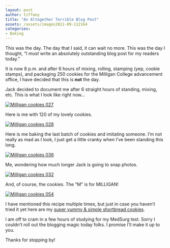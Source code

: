 ```yaml
---
layout: post
author: tiffany
title: "An Altogether Terrible Blog Post"
assets: /assets/images2011-09-112164
categories: 
- Baking
---
```


This was the day. The day that I said, it can wait no more. This was the day I thought, “I _must_ write an absolutely outstanding blog post for my readers today.”

It is now 8 p.m. and after 6 hours of mixing, rolling, stamping (yep, cookie stamps), and packaging 250 cookies for the Milligan College advancement office, I have decided that this is **not** the day.

Jack decided to document me after 6 straight hours of standing, mixing, etc. This is what I look like right now…

[![](jekyll_uploads/2011/09/Milligan-cookies-027-575x381.jpg "Milligan cookies 027")](http://www.sweetpeonies.com/2011/09/2164/milligan-cookies-027/)

Here is me with 120 of my lovely cookies.

[![](jekyll_uploads/2011/09/Milligan-cookies-028-575x928.jpg "Milligan cookies 028")](http://www.sweetpeonies.com/2011/09/2164/milligan-cookies-028/)

Here is me baking the last batch of cookies and imitating someone. I’m not really as mad as I look, I just get a little cranky when I’ve been standing this long.

[![](jekyll_uploads/2011/09/Milligan-cookies-036-325x416.jpg "Milligan cookies 036")](http://www.sweetpeonies.com/2011/09/2164/milligan-cookies-036/)

Me, wondering how much longer Jack is going to snap photos.

[![](jekyll_uploads/2011/09/Milligan-cookies-032-575x381.jpg "Milligan cookies 032")](http://www.sweetpeonies.com/2011/09/2164/milligan-cookies-032/)

And, of course, the cookies. The “M” is for MILLIGAN!

[![](jekyll_uploads/2011/09/Milligan-cookies-054-575x381.jpg "Milligan cookies 054")](http://www.sweetpeonies.com/2011/09/2164/milligan-cookies-054/)

I have mentioned this recipe multiple times, but just in case you haven’t tried it yet here are my [super yummy & simple shortbread cookies](http://www.sweetpeonies.com/2011/02/rummy-shortbread-cookies/).

I am off to cram in a few hours of studying for my MedSurg test. Sorry I couldn’t roll out the blogging magic today folks. I promise I’ll make it up to you.

Thanks for stopping by!